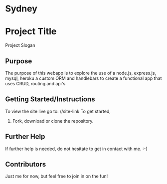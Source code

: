 # Sydney

# Project Title
Project Slogan
## Purpose
The purpose of this webapp is to explore the use of a node.js, express.js, mysql, heroku a custom ORM and handlebars to create a functional app that uses CRUD, routing and api's
## Getting Started/Instructions
To view the site live go to: //site-link
To get started,
1. Fork, download or clone the repository.
## Further Help
If further help is needed, do not hesitate to get in contact with me.  :-)
## Contributors
Just me for now, but feel free to join in on the fun!